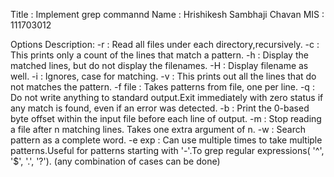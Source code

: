 Title : Implement grep commannd
Name : Hrishikesh Sambhaji Chavan
MIS : 111703012

Options Description:
-r : Read all files  under each directory,recursively.
-c : This prints only a count of the lines that match a pattern.
-h : Display the matched lines, but do not display the filenames.
-H : Display filename as well.
-i : Ignores, case for matching.
-v : This prints out all the lines that do not matches the pattern.
-f file : Takes patterns from file, one per line.
 -q : Do not write anything to standard output.Exit immediately with zero status if any match is found, even  if  an error  was  detected.
-b : Print the 0-based byte offset within the input file before  each line of output.
-m : Stop reading a file after n matching lines. Takes one extra argument of n.
-w : Search pattern as a complete word.
-e exp : Can use multiple times to take multiple patterns.Useful for patterns starting with '-'.To grep regular expressions( '^', '$', '.', '?').
(any combination of cases can be done)